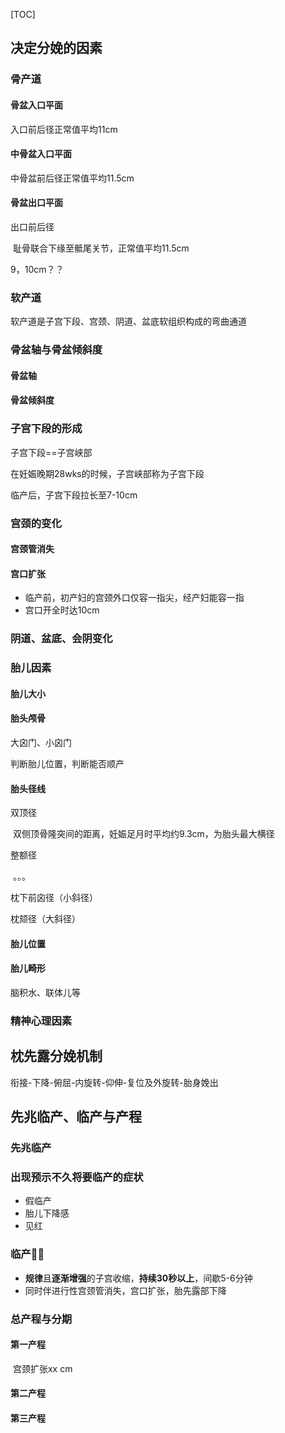 [TOC]

## 决定分娩的因素

### 骨产道

#### 骨盆入口平面

入口前后径正常值平均11cm

#### 中骨盆入口平面

中骨盆前后径正常值平均11.5cm

#### 骨盆出口平面

出口前后径

​	耻骨联合下缘至骶尾关节，正常值平均11.5cm

9，10cm？？



### 软产道

软产道是子宫下段、宫颈、阴道、盆底软组织构成的弯曲通道

### 骨盆轴与骨盆倾斜度

#### 骨盆轴

#### 骨盆倾斜度

### 子宫下段的形成

子宫下段==子宫峡部

在妊娠晚期28wks的时候，子宫峡部称为子宫下段

临产后，子宫下段拉长至7-10cm

### 宫颈的变化

#### 宫颈管消失



#### 宫口扩张

- 临产前，初产妇的宫颈外口仅容一指尖，经产妇能容一指
- 宫口开全时达10cm

### 阴道、盆底、会阴变化

### 胎儿因素

#### 胎儿大小

#### 胎头颅骨

大囟门、小囟门

判断胎儿位置，判断能否顺产

#### 胎头径线

双顶径

​	双侧顶骨隆突间的距离，妊娠足月时平均约9.3cm，为胎头最大横径

整额径

​	。。。

枕下前囟径（小斜径）

枕颏径（大斜径）

#### 胎儿位置

#### 胎儿畸形

脑积水、联体儿等

### 精神心理因素





## 枕先露分娩机制

衔接-下降-俯屈-内旋转-仰伸-复位及外旋转-胎身娩出



## 先兆临产、临产与产程

### 先兆临产

### 出现预示不久将要临产的症状

- 假临产
- 胎儿下降感
- 见红

### 临产🌟🌟

- **规律**且**逐渐增强**的子宫收缩，**持续30秒以上**，间歇5-6分钟
- 同时伴进行性宫颈管消失，宫口扩张，胎先露部下降



### 总产程与分期

#### 第一产程

​	宫颈扩张xx cm



#### 第二产程

#### 第三产程



